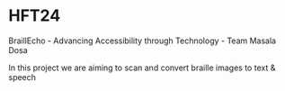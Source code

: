 # HFT24
BraillEcho - Advancing Accessibility through Technology - Team Masala Dosa

In this project we are aiming to scan and convert braille images to text & speech
